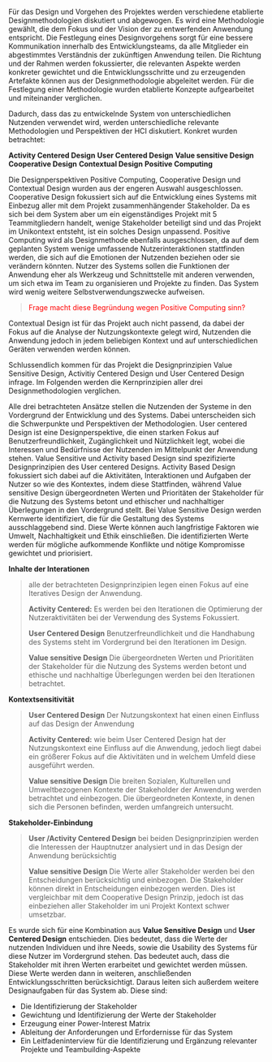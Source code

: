 Für das Design und Vorgehen des Projektes werden verschiedene etablierte Designmethodologien diskutiert und abgewogen. Es wird eine Methodologie gewählt, die dem Fokus und der Vision der zu entwerfenden Anwendung entspricht.
Die Festlegung eines Designvorgehens sorgt für eine bessere Kommunikation innerhalb des Entwicklungsteams, da alle Mitglieder ein abgestimmtes Verständnis der zukünftigen Anwendung teilen. Die Richtung und der Rahmen werden fokussierter, die relevanten Aspekte werden konkreter gewichtet und die Entwicklungsschritte und zu erzeugenden Artefakte können aus der Designmethodologie abgeleitet werden. Für die Festlegung einer Methodologie wurden etablierte Konzepte aufgearbeitet und miteinander verglichen.

Dadurch, dass das zu entwickelnde System von unterschiedlichen Nutzenden verwendet wird, werden unterschiedliche relevante Methodologien und Perspektiven der HCI diskutiert. Konkret wurden betrachtet:

**Activity Centered Design**
**User Centered Design**
**Value sensitive Design**
**Cooperative Design**
**Contextual Design**
**Positive Computing**

Die Designperspektiven Positive Computing, Cooperative Design und Contextual Design wurden aus der engeren Auswahl ausgeschlossen. Cooperative Design fokussiert sich auf die Entwicklung eines Systems mit Einbezug aller mit dem Projekt zusammenhängender Stakeholder. Da es sich bei dem System aber um ein eigenständiges Projekt mit 5 Teammitgliedern handelt, wenige Stakeholder beteiligt sind und das Projekt im Unikontext entsteht, ist ein solches Design unpassend.
Positive Computing wird als Designmethode ebenfalls ausgeschlossen, da auf dem geplanten System wenige umfassende Nutzerinteraktionen stattfinden werden, die sich auf die Emotionen der Nutzenden beziehen oder sie verändern könnten. Nutzer des Systems sollen die Funktionen der Anwendung eher als Werkzeug und Schnittstelle mit anderen verwenden, um sich etwa im Team zu organisieren und Projekte zu finden. Das System wird wenig weitere Selbstverwendungszwecke aufweisen.

><font color="#ff0000">Frage</font>
><font color="#ff0000">macht diese Begründung wegen Positive Computing sinn? </font>

Contextual Design ist für das Projekt auch nicht passend, da dabei der Fokus auf die Analyse der Nutzungskontexte gelegt wird, Nutzenden die Anwendung jedoch in jedem beliebigen Kontext und auf unterschiedlichen Geräten verwenden werden können.

Schlussendlich kommen für das Projekt die Designprinzipien Value Sensitive Design, Activitiy Centered Design und User Centered Design infrage. 
Im Folgenden werden die Kernprinzipien aller drei Designmethodologien verglichen.

Alle drei betrachteten Ansätze stellen die Nutzenden der Systeme in den Vordergrund der Entwicklung und des Systems. Dabei unterscheiden sich die Schwerpunkte und Perspektiven der Methodologien.
User centered Design ist eine Designperspektive, die einen starken Fokus auf Benutzerfreundlichkeit, Zugänglichkeit und Nützlichkeit legt, wobei die Interessen und Bedürfnisse der Nutzenden im Mittelpunkt der Anwendung stehen.
Value Sensitive und Activity based Design sind spezifizierte Designprinzipien des User centered Designs. Activity Based Design fokussiert sich dabei auf die Aktivitäten, Interaktionen und Aufgaben der Nutzer so wie des Kontextes, indem diese Stattfinden, während Value sensitive Design übergeordneten Werten und Prioritäten der Stakeholder für die Nutzung des Systems betont und ethischer und nachhaltiger Überlegungen in den Vordergrund stellt. Bei Value Sensitive Design werden Kernwerte identifiziert, die für die Gestaltung des Systems ausschlaggebend sind. Diese Werte können auch langfristige Faktoren wie Umwelt, Nachhaltigkeit und Ethik einschließen. Die identifizierten Werte werden für mögliche aufkommende Konflikte und nötige Kompromisse gewichtet und priorisiert.

**Inhalte der Interationen**
> alle der betrachteten Designprinzipien legen einen Fokus auf eine Iteratives Design der Anwendung.
> 
> **Activity Centered:**
> Es werden bei den Iterationen die Optimierung der Nutzeraktivitäten bei der Verwendung des Systems Fokussiert.
> 
> **User Centered Design**
> Benutzerfreundlichkeit und die Handhabung des Systems steht im Vordergrund bei den Iterationen im Design.
> 
> **Value sensitive Design**
> Die übergeordneten Werten und Prioritäten der Stakeholder für die Nutzung des Systems werden betont und ethische und nachhaltige Überlegungen werden bei den Iterationen betrachtet.

**Kontextsensitivität** 
> 
> **User Centered Design**
> Der Nutzungskontext hat einen einen Einfluss auf das Design der Anwendung 
> 
> **Activity Centered:**
> wie beim User Centered Design hat der Nutzungskontext eine Einfluss auf die Anwendung, jedoch liegt dabei ein größerer Fokus auf die Aktivitäten und in welchem Umfeld diese ausgeführt werden.
> 
> **Value sensitive Design**
> Die breiten Sozialen, Kulturellen und Umweltbezogenen Kontexte der Stakeholder der Anwendung werden betrachtet und einbezogen. Die übergeordneten Kontexte, in denen sich die Personen befinden, werden umfangreich untersucht.
> 

**Stakeholder-Einbindung**
> 
> **User /Activity Centered Design**
> bei beiden Designprinzipien werden die Interessen der Hauptnutzer analysiert und in das Design der Anwendung berücksichtig
> 
> **Value sensitive Design**
> Die Werte aller Stakeholder werden bei den Entscheidungen berücksichtig und einbezogen. Die Stakeholder können direkt in Entscheidungen einbezogen werden. Dies ist vergleichbar mit dem Cooperative Design Prinzip, jedoch ist das einbeziehen aller Stakeholder im uni Projekt Kontext schwer umsetzbar.


Es wurde sich für eine Kombination aus **Value Sensitive Design** und **User Centered Design** entschieden. Dies bedeutet, dass die Werte der nutzenden Individuen und ihre Needs, sowie die Usability des Systems für diese Nutzer im Vordergrund stehen. Das bedeutet auch, dass die Stakeholder mit ihren Werten erarbeitet und gewichtet werden müssen. Diese Werte werden dann in weiteren, anschließenden Entwicklungsschritten berücksichtigt. Daraus leiten sich außerdem weitere Designaufgaben für das System ab. 
Diese sind:
- Die Identifizierung der Stakeholder
- Gewichtung und Identifizierung der Werte der Stakeholder
- Erzeugung einer Power-Interest Matrix
- Ableitung der Anforderungen und Erfordernisse für das System
- Ein Leitfadeninterview für die Identifizierung und Ergänzung relevanter Projekte und Teambuilding-Aspekte
